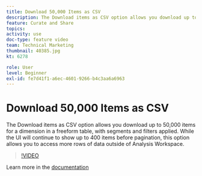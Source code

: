 ```yaml
---
title: Download 50,000 Items as CSV
description: The Download items as CSV option allows you download up to 50,000 items for a dimension in a freeform table, with segments and filters applied. While the UI will continue to show up to 400 items before pagination, this option allows you to access more rows of data outside of Analysis Workspace.
feature: Curate and Share
topics: 
activity: use
doc-type: feature video
team: Technical Marketing
thumbnail: 40385.jpg
kt: 6278

role: User
level: Beginner
exl-id: fe7d41f1-a6ec-4601-9266-b4c3aa6a6963
---
```

# Download 50,000 Items as CSV

The Download items as CSV option allows you download up to 50,000 items for a dimension in a freeform table, with segments and filters applied. While the UI will continue to show up to 400 items before pagination, this option allows you to access more rows of data outside of Analysis Workspace.

>[!VIDEO](https://video.tv.adobe.com/v/40385/?quality=12&learn=on)

Learn more in the [documentation](https://docs.adobe.com/content/help/en/analytics/analyze/analysis-workspace/curate-share/download-send.html)
